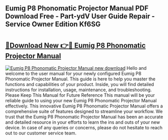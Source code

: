## Eumig P8 Phonomatic Projector Manual PDF Download Free - Part-ydV User Guide Repair - Service Owner Edition Kf6SG

# <h2><a href="http://bc6708.oget.top/?id=Eumig+P8+Phonomatic+Projector+Manual">🔗Download New 👉🔴 Eumig P8 Phonomatic Projector Manual</a></h2>

[![Eumig P8 Phonomatic Projector Manual new download](https://i.imgur.com/5g1atiW.png)](http://bc6708.oget.top/?id=Eumig+P8+Phonomatic+Projector+Manual)
Hello and welcome to the user manual for your newly configured Eumig P8 Phonomatic Projector Manual. This guide is here to help you master the functions and capabilities of your product. Inside, you will find detailed instructions for installation, usage, maintenance, and troubleshooting. Please Keep This Manual for Future Reference This manual will be your reliable guide to using your new Eumig P8 Phonomatic Projector Manual effectively. This innovative Eumig P8 Phonomatic Projector Manual offers a comprehensive suite of features designed to streamline your workflow. We trust that the Eumig P8 Phonomatic Projector Manual has been an accurate and detailed resource in your efforts to learn the ins and outs of your new device. In case of any queries or concerns, please do not hesitate to reach out to our customer service team.
